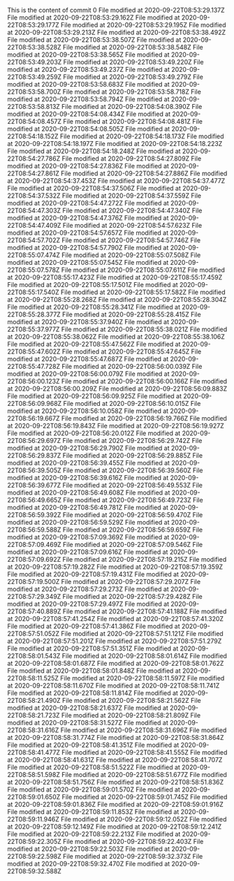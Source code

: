 This is the content of commit 0
File modified at 2020-09-22T08:53:29.137Z
File modified at 2020-09-22T08:53:29.162Z
File modified at 2020-09-22T08:53:29.177Z
File modified at 2020-09-22T08:53:29.195Z
File modified at 2020-09-22T08:53:29.213Z
File modified at 2020-09-22T08:53:38.492Z
File modified at 2020-09-22T08:53:38.507Z
File modified at 2020-09-22T08:53:38.528Z
File modified at 2020-09-22T08:53:38.548Z
File modified at 2020-09-22T08:53:38.565Z
File modified at 2020-09-22T08:53:49.203Z
File modified at 2020-09-22T08:53:49.220Z
File modified at 2020-09-22T08:53:49.237Z
File modified at 2020-09-22T08:53:49.259Z
File modified at 2020-09-22T08:53:49.279Z
File modified at 2020-09-22T08:53:58.683Z
File modified at 2020-09-22T08:53:58.700Z
File modified at 2020-09-22T08:53:58.718Z
File modified at 2020-09-22T08:53:58.794Z
File modified at 2020-09-22T08:53:58.813Z
File modified at 2020-09-22T08:54:08.390Z
File modified at 2020-09-22T08:54:08.434Z
File modified at 2020-09-22T08:54:08.457Z
File modified at 2020-09-22T08:54:08.481Z
File modified at 2020-09-22T08:54:08.505Z
File modified at 2020-09-22T08:54:18.152Z
File modified at 2020-09-22T08:54:18.173Z
File modified at 2020-09-22T08:54:18.197Z
File modified at 2020-09-22T08:54:18.223Z
File modified at 2020-09-22T08:54:18.248Z
File modified at 2020-09-22T08:54:27.786Z
File modified at 2020-09-22T08:54:27.809Z
File modified at 2020-09-22T08:54:27.836Z
File modified at 2020-09-22T08:54:27.861Z
File modified at 2020-09-22T08:54:27.886Z
File modified at 2020-09-22T08:54:37.453Z
File modified at 2020-09-22T08:54:37.477Z
File modified at 2020-09-22T08:54:37.506Z
File modified at 2020-09-22T08:54:37.532Z
File modified at 2020-09-22T08:54:37.559Z
File modified at 2020-09-22T08:54:47.272Z
File modified at 2020-09-22T08:54:47.303Z
File modified at 2020-09-22T08:54:47.340Z
File modified at 2020-09-22T08:54:47.376Z
File modified at 2020-09-22T08:54:47.409Z
File modified at 2020-09-22T08:54:57.623Z
File modified at 2020-09-22T08:54:57.657Z
File modified at 2020-09-22T08:54:57.702Z
File modified at 2020-09-22T08:54:57.746Z
File modified at 2020-09-22T08:54:57.790Z
File modified at 2020-09-22T08:55:07.474Z
File modified at 2020-09-22T08:55:07.508Z
File modified at 2020-09-22T08:55:07.545Z
File modified at 2020-09-22T08:55:07.578Z
File modified at 2020-09-22T08:55:07.611Z
File modified at 2020-09-22T08:55:17.423Z
File modified at 2020-09-22T08:55:17.459Z
File modified at 2020-09-22T08:55:17.501Z
File modified at 2020-09-22T08:55:17.540Z
File modified at 2020-09-22T08:55:17.582Z
File modified at 2020-09-22T08:55:28.268Z
File modified at 2020-09-22T08:55:28.304Z
File modified at 2020-09-22T08:55:28.341Z
File modified at 2020-09-22T08:55:28.377Z
File modified at 2020-09-22T08:55:28.415Z
File modified at 2020-09-22T08:55:37.940Z
File modified at 2020-09-22T08:55:37.977Z
File modified at 2020-09-22T08:55:38.021Z
File modified at 2020-09-22T08:55:38.062Z
File modified at 2020-09-22T08:55:38.106Z
File modified at 2020-09-22T08:55:47.562Z
File modified at 2020-09-22T08:55:47.602Z
File modified at 2020-09-22T08:55:47.645Z
File modified at 2020-09-22T08:55:47.687Z
File modified at 2020-09-22T08:55:47.728Z
File modified at 2020-09-22T08:56:00.039Z
File modified at 2020-09-22T08:56:00.079Z
File modified at 2020-09-22T08:56:00.123Z
File modified at 2020-09-22T08:56:00.166Z
File modified at 2020-09-22T08:56:00.209Z
File modified at 2020-09-22T08:56:09.883Z
File modified at 2020-09-22T08:56:09.925Z
File modified at 2020-09-22T08:56:09.968Z
File modified at 2020-09-22T08:56:10.015Z
File modified at 2020-09-22T08:56:10.058Z
File modified at 2020-09-22T08:56:19.667Z
File modified at 2020-09-22T08:56:19.766Z
File modified at 2020-09-22T08:56:19.843Z
File modified at 2020-09-22T08:56:19.927Z
File modified at 2020-09-22T08:56:20.012Z
File modified at 2020-09-22T08:56:29.697Z
File modified at 2020-09-22T08:56:29.742Z
File modified at 2020-09-22T08:56:29.790Z
File modified at 2020-09-22T08:56:29.837Z
File modified at 2020-09-22T08:56:29.885Z
File modified at 2020-09-22T08:56:39.455Z
File modified at 2020-09-22T08:56:39.505Z
File modified at 2020-09-22T08:56:39.560Z
File modified at 2020-09-22T08:56:39.616Z
File modified at 2020-09-22T08:56:39.677Z
File modified at 2020-09-22T08:56:49.553Z
File modified at 2020-09-22T08:56:49.608Z
File modified at 2020-09-22T08:56:49.665Z
File modified at 2020-09-22T08:56:49.723Z
File modified at 2020-09-22T08:56:49.781Z
File modified at 2020-09-22T08:56:59.392Z
File modified at 2020-09-22T08:56:59.470Z
File modified at 2020-09-22T08:56:59.529Z
File modified at 2020-09-22T08:56:59.588Z
File modified at 2020-09-22T08:56:59.659Z
File modified at 2020-09-22T08:57:09.369Z
File modified at 2020-09-22T08:57:09.469Z
File modified at 2020-09-22T08:57:09.546Z
File modified at 2020-09-22T08:57:09.616Z
File modified at 2020-09-22T08:57:09.692Z
File modified at 2020-09-22T08:57:19.215Z
File modified at 2020-09-22T08:57:19.282Z
File modified at 2020-09-22T08:57:19.359Z
File modified at 2020-09-22T08:57:19.431Z
File modified at 2020-09-22T08:57:19.500Z
File modified at 2020-09-22T08:57:29.207Z
File modified at 2020-09-22T08:57:29.273Z
File modified at 2020-09-22T08:57:29.349Z
File modified at 2020-09-22T08:57:29.428Z
File modified at 2020-09-22T08:57:29.497Z
File modified at 2020-09-22T08:57:40.889Z
File modified at 2020-09-22T08:57:41.188Z
File modified at 2020-09-22T08:57:41.254Z
File modified at 2020-09-22T08:57:41.320Z
File modified at 2020-09-22T08:57:41.386Z
File modified at 2020-09-22T08:57:51.052Z
File modified at 2020-09-22T08:57:51.121Z
File modified at 2020-09-22T08:57:51.201Z
File modified at 2020-09-22T08:57:51.279Z
File modified at 2020-09-22T08:57:51.351Z
File modified at 2020-09-22T08:58:01.543Z
File modified at 2020-09-22T08:58:01.614Z
File modified at 2020-09-22T08:58:01.687Z
File modified at 2020-09-22T08:58:01.762Z
File modified at 2020-09-22T08:58:01.848Z
File modified at 2020-09-22T08:58:11.525Z
File modified at 2020-09-22T08:58:11.597Z
File modified at 2020-09-22T08:58:11.670Z
File modified at 2020-09-22T08:58:11.741Z
File modified at 2020-09-22T08:58:11.814Z
File modified at 2020-09-22T08:58:21.490Z
File modified at 2020-09-22T08:58:21.562Z
File modified at 2020-09-22T08:58:21.637Z
File modified at 2020-09-22T08:58:21.723Z
File modified at 2020-09-22T08:58:21.809Z
File modified at 2020-09-22T08:58:31.527Z
File modified at 2020-09-22T08:58:31.616Z
File modified at 2020-09-22T08:58:31.696Z
File modified at 2020-09-22T08:58:31.774Z
File modified at 2020-09-22T08:58:31.864Z
File modified at 2020-09-22T08:58:41.351Z
File modified at 2020-09-22T08:58:41.477Z
File modified at 2020-09-22T08:58:41.555Z
File modified at 2020-09-22T08:58:41.631Z
File modified at 2020-09-22T08:58:41.707Z
File modified at 2020-09-22T08:58:51.522Z
File modified at 2020-09-22T08:58:51.598Z
File modified at 2020-09-22T08:58:51.677Z
File modified at 2020-09-22T08:58:51.756Z
File modified at 2020-09-22T08:58:51.836Z
File modified at 2020-09-22T08:59:01.570Z
File modified at 2020-09-22T08:59:01.650Z
File modified at 2020-09-22T08:59:01.745Z
File modified at 2020-09-22T08:59:01.836Z
File modified at 2020-09-22T08:59:01.916Z
File modified at 2020-09-22T08:59:11.853Z
File modified at 2020-09-22T08:59:11.946Z
File modified at 2020-09-22T08:59:12.052Z
File modified at 2020-09-22T08:59:12.149Z
File modified at 2020-09-22T08:59:12.241Z
File modified at 2020-09-22T08:59:22.213Z
File modified at 2020-09-22T08:59:22.305Z
File modified at 2020-09-22T08:59:22.403Z
File modified at 2020-09-22T08:59:22.503Z
File modified at 2020-09-22T08:59:22.598Z
File modified at 2020-09-22T08:59:32.373Z
File modified at 2020-09-22T08:59:32.470Z
File modified at 2020-09-22T08:59:32.588Z